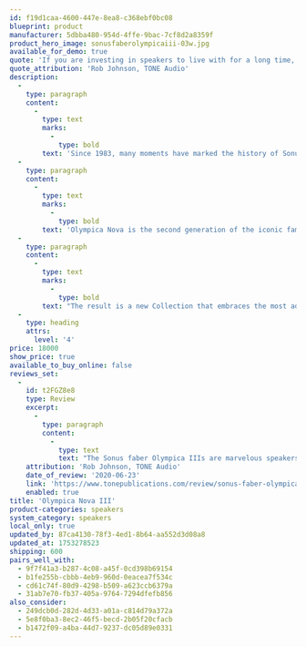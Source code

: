 ```yaml
---
id: f19d1caa-4600-447e-8ea8-c368ebf0bc08
blueprint: product
manufacturer: 5dbba480-954d-4ffe-9bac-7cf8d2a8359f
product_hero_image: sonusfaberolympicaiii-03w.jpg
available_for_demo: true
quote: 'If you are investing in speakers to live with for a long time, and this price range is within your reach, be sure to audition the Olympica Nova III. Perhaps like me, you’ll find they are speakers to long for. I’m purchasing the demo pair.'
quote_attribution: 'Rob Johnson, TONE Audio'
description:
  -
    type: paragraph
    content:
      -
        type: text
        marks:
          -
            type: bold
        text: 'Since 1983, many moments have marked the history of Sonus faber; the launch of the Olympica Collection 6 years ago is one of them. One of the first lines presented as a complete family of products, but above all, the very first one to feature original drivers, entirely designed in Sonus faber.'
  -
    type: paragraph
    content:
      -
        type: text
        marks:
          -
            type: bold
        text: 'Olympica Nova is the second generation of the iconic family of 2013, improved in its form and substance, imbued with the timeless values that inspired us in creating the original line.'
  -
    type: paragraph
    content:
      -
        type: text
        marks:
          -
            type: bold
        text: "The result is a new Collection that embraces the most advanced technologies that already enhance our most prestigious creations.\_\_"
  -
    type: heading
    attrs:
      level: '4'
price: 18000
show_price: true
available_to_buy_online: false
reviews_set:
  -
    id: t2FGZ8e8
    type: Review
    excerpt:
      -
        type: paragraph
        content:
          -
            type: text
            text: "The Sonus faber Olympica IIIs are marvelous speakers. At $13,500\_per pair, they should be. However, there’s a lot to consider as part of that price tag. First, the build quality and finish are stellar – more like a piece of carefully rendered artwork than a speaker. Secondly, a lot of research and development went into their design, including the creation of in-house drivers. Finally, this package’s performance in my listening room exceeds that of some more expensive speakers which have visited. For those like me who value their stereo more than their car, the Olympica III speakers are worth saving for."
    attribution: 'Rob Johnson, TONE Audio'
    date_of_review: '2020-06-23'
    link: 'https://www.tonepublications.com/review/sonus-faber-olympica-iii-speakers/'
    enabled: true
title: 'Olympica Nova III'
product-categories: speakers
system_category: speakers
local_only: true
updated_by: 87ca4130-78f3-4ed1-8b64-aa552d3d08a8
updated_at: 1753278523
shipping: 600
pairs_well_with:
  - 9f7f41a3-b287-4c08-a45f-0cd398b69154
  - b1fe255b-cbbb-4eb9-960d-0eacea7f534c
  - cd61c74f-80d9-4298-b509-a623ccb6379a
  - 31ab7e70-fb37-405a-9764-7294dfefb856
also_consider:
  - 249dcb0d-282d-4d33-a01a-c814d79a372a
  - 5e8f0ba3-8ec2-46f5-becd-2b05f20cfacb
  - b1472f09-a4ba-44d7-9237-dc05d89e0331
---
```

